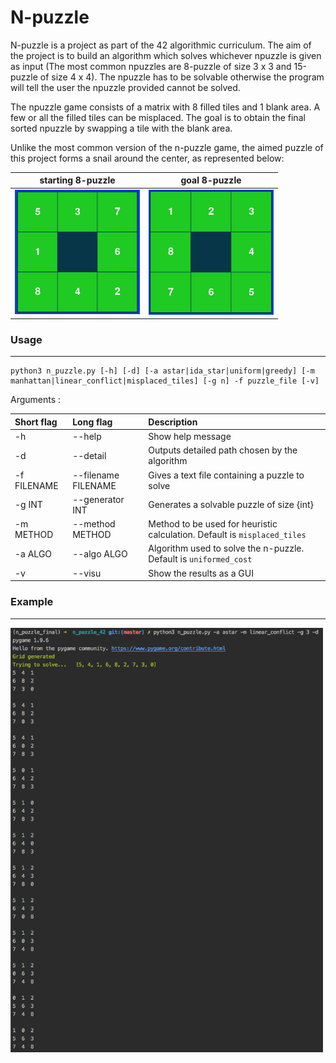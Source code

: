 # N-puzzle

N-puzzle is a project as part of the 42 algorithmic curriculum.
The aim of the project is to build an algorithm which solves whichever npuzzle is given as input (The most common
npuzzles are 8-puzzle of size 3 x 3 and 15-puzzle of size 4 x 4).
The npuzzle has to be solvable otherwise the program will tell the user the npuzzle provided cannot be solved.

The npuzzle game consists of a matrix with 8 filled tiles and 1 blank area.
A few or all the filled tiles can be misplaced.
The goal is to obtain the final sorted npuzzle by swapping a tile with the blank area.

Unlike the most common version of the n-puzzle game, the aimed puzzle of this project forms a snail around the center,
as represented below:

starting 8-puzzle           |   goal 8-puzzle       
:--------------------------:|:------------------------------:|
<img src="img/8puzzle_start.png" alt="starting 8-puzzle" width="200"/> | <img src="img/8puzzle_end.png" alt="ending 8-puzzle" width="200"/>

### Usage
***

```
python3 n_puzzle.py [-h] [-d] [-a astar|ida_star|uniform|greedy] [-m manhattan|linear_conflict|misplaced_tiles] [-g n] -f puzzle_file [-v]
```

Arguments :

Short flag       | Long flag              | Description
:----------------|:-----------------------| :---------------------------|
  -h             | --help                 |    Show help message
  -d             | --detail               |     Outputs detailed path chosen by the algorithm
  -f FILENAME    | --filename FILENAME    |     Gives a text file containing a puzzle to solve
  -g INT         | --generator INT        |    Generates a solvable puzzle of size {int} 
  -m METHOD      | --method METHOD        |    Method to be used for heuristic calculation. Default is `misplaced_tiles`
  -a ALGO        | --algo ALGO            |    Algorithm used to solve the n-puzzle. Default is `uniformed_cost`
  -v             | --visu                 |    Show the results as a GUI

### Example
***
<img src="img/Output_1.png" alt="solution first steps" width="500"/>
